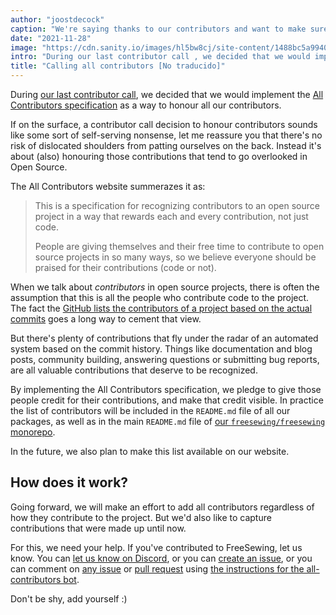 ```yaml
---
author: "joostdecock"
caption: "We're saying thanks to our contributors and want to make sure their contributions get the credit they deserve"
date: "2021-11-28"
image: "https://cdn.sanity.io/images/hl5bw8cj/site-content/1488bc5a9940423308a38d2cd33edb86b6eed442-1920x1280.jpg"
intro: "During our last contributor call , we decided that we would implement the All Contributors specification as a way to honour all our contributors."
title: "Calling all contributors [No traducido]"
---
```


During [our last contributor call](https://github.com/freesewing/freesewing/issues/1514), we decided that we would implement the [All Contributors specification](https://allcontributors.org/) as a way to honour all our contributors. 

If on the surface, a contributor call decision to honour contributors sounds like some sort of self-serving nonsense, let me reassure you that there's no risk of dislocated shoulders from patting ourselves on the back. Instead it's about (also) honouring those contributions that tend to go overlooked in Open Source.

The All Contributors website summerazes it as:

> This is a specification for recognizing contributors to an open source project in a way that rewards each and every contribution, not just code.
>
> People are giving themselves and their free time to contribute to open source projects in so many ways, so we believe everyone should be praised for their contributions (code or not).

When we talk about *contributors* in open source projects, there is often the assumption that this is all the people who contribute code to the project. The fact the [GitHub lists the contributors of a project based on the actual commits](https://github.com/freesewing/freesewing/graphs/contributors) goes a long way to cement that view.

But there's plenty of contributions that fly under the radar of an automated system based on the commit history. Things like documentation and blog posts, community building, answering questions or submitting bug reports, are all valuable contributions that deserve to be recognized.

By implementing the All Contributors specification, we pledge to give those people credit for their contributions, and make that credit visible. In practice the list of contributors will be included in the `README.md` file of all our packages, as well as in the main `README.md` file of [our `freesewing/freesewing` monorepo](https://github.com/freesewing/freesewing).

In the future, we also plan to make this list available on our website.

## How does it work?

Going forward, we will make an effort to add all contributors regardless of how they contribute to the project. But we'd also like to capture contributions that were made up until now.

For this, we need your help. If you've contributed to FreeSewing, let us know. You can [let us know on Discord](https://discord.freesewing.org/), or you can [create an issue](https://github.com/freesewing/freesewing/issues/new?assignees=joostdecock&labels=%F0%9F%92%9C+all+contributors&template=all-contributors.md&title=All+Contributors%3A+Please+add+%28username+here%29), or you can comment on [any issue](https://github.com/freesewing/freesewing/issues) or [pull request](https://github.com/freesewing/freesewing/pulls) using [the instructions for the all-contributors bot](https://allcontributors.org/docs/en/bot/usage).


Don't be shy, add yourself :)
